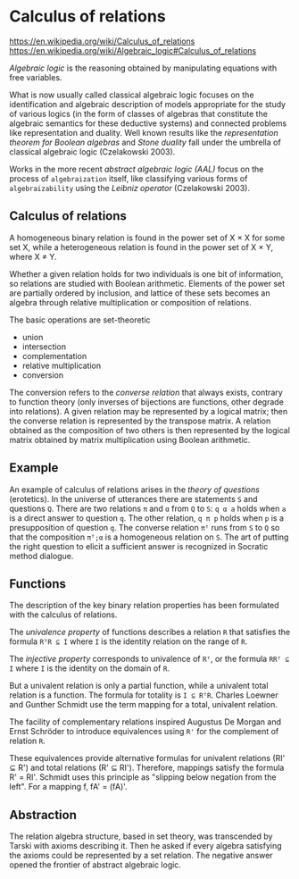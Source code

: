 # Calculus of relations

https://en.wikipedia.org/wiki/Calculus_of_relations
https://en.wikipedia.org/wiki/Algebraic_logic#Calculus_of_relations

*Algebraic logic* is the reasoning obtained by manipulating equations with free variables.

What is now usually called classical algebraic logic focuses on the identification and algebraic description of models appropriate for the study of various logics (in the form of classes of algebras that constitute the algebraic semantics for these deductive systems) and connected problems like representation and duality. Well known results like the *representation theorem for Boolean algebras* and *Stone duality* fall under the umbrella of classical algebraic logic (Czelakowski 2003).

Works in the more recent *abstract algebraic logic (AAL)* focus on the process of `algebraization` itself, like classifying various forms of `algebraizability` using the *Leibniz operator* (Czelakowski 2003).

## Calculus of relations

A homogeneous binary relation is found in the power set of X × X for some set X, while a heterogeneous relation is found in the power set of X × Y, where X ≠ Y.

Whether a given relation holds for two individuals is one bit of information, so relations are studied with Boolean arithmetic. Elements of the power set are partially ordered by inclusion, and lattice of these sets becomes an algebra through relative multiplication or composition of relations.

The basic operations are set-theoretic
- union
- intersection
- complementation
- relative multiplication
- conversion

The conversion refers to the *converse relation* that always exists, contrary to function theory (only inverses of bijections are functions, other degrade into relations). A given relation may be represented by a logical matrix; then the converse relation is represented by the transpose matrix. A relation obtained as the composition of two others is then represented by the logical matrix obtained by matrix multiplication using Boolean arithmetic.

## Example

An example of calculus of relations arises in the *theory of questions* (erotetics). In the universe of utterances there are statements `S` and questions `Q`. There are two relations `π` and `α` from `Q` to `S`: `q α a` holds when `a` is a direct answer to question `q`. The other relation, `q π p` holds when `p` is a presupposition of question `q`. The converse relation `πᵀ` runs from `S` to `Q` so that the composition `πᵀ;α` is a homogeneous relation on `S`. The art of putting the right question to elicit a sufficient answer is recognized in Socratic method dialogue.

## Functions

The description of the key binary relation properties has been formulated with the calculus of relations.

The *univalence property* of functions describes a relation `R` that satisfies the formula `RᵀR ⊆ I` where `I` is the identity relation on the range of `R`.

The *injective property* corresponds to univalence of `Rᵀ`, or the formula `RRᵀ ⊆ I` where `I` is the identity on the domain of `R`.

But a univalent relation is only a partial function, while a univalent total relation is a function. The formula for totality is `I ⊆ RᵀR`. Charles Loewner and Gunther Schmidt use the term mapping for a total, univalent relation.

The facility of complementary relations inspired Augustus De Morgan and Ernst Schröder to introduce equivalences using `R'` for the complement of relation `R`.

These equivalences provide alternative formulas for univalent relations (RI' ⊆ R') and total relations (R' ⊆ RI'). Therefore, mappings satisfy the formula R' = RI'. Schmidt uses this principle as "slipping below negation from the left". For a mapping f, fA' = (fA)'.

## Abstraction

The relation algebra structure, based in set theory, was transcended by Tarski with axioms describing it. Then he asked if every algebra satisfying the axioms could be represented by a set relation. The negative answer opened the frontier of abstract algebraic logic.
